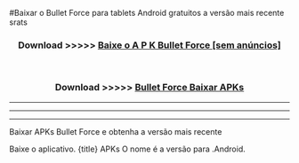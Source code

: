 #Baixar o Bullet Force   para tablets Android gratuitos a versão mais recente srats


<div align="center">
<h3>Download >>>>> <a href="https://pt-web.web.app/?pt= Bullet Force ">Baixe o A P K Bullet Force  [sem anúncios]</a></h3><br>

<h3>Download >>>>> <a href="https://pt-web.web.app/?pt= Bullet Force ">Bullet Force  Baixar APKs</a></h3>
</div>

----------------------------------------------------------

----------------------------------------------------------

----------------------------------------------------------

Baixar APKs Bullet Force  e obtenha a versão mais recente

Baixe o aplicativo. {title} APKs O nome é a versão para .Android.


